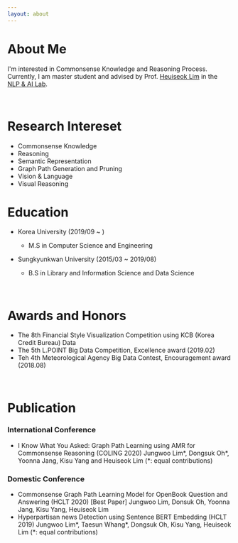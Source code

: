 ```yaml
---
layout: about 
---
```


# About Me
I'm interested in Commonsense Knowledge and Reasoning Process. 
Currently, I am master student and advised by Prof. [Heuiseok Lim](https://scholar.google.co.kr/citations?user=HMTkz7oAAAAJ&hl=ko&oi=ao)  in the [NLP & AI Lab](http://nlp.korea.ac.kr/). 

<br/>

# Research Intereset
* Commonsense Knowledge
* Reasoning
* Semantic Representation
* Graph Path Generation and Pruning
* Vision & Language
* Visual Reasoning 

# Education
* Korea University (2019/09 ~ )
  * M.S in Computer Science and Engineering

* Sungkyunkwan University (2015/03 ~ 2019/08)
  * B.S in Library and Information Science and Data Science 

<br/>

# Awards and Honors
* The 8th Financial Style Visualization Competition using KCB (Korea Credit Bureau) Data
* The 5th L.POINT Big Data Competition, Excellence award (2019.02)  
* Teh 4th Meteorological Agency Big Data Contest, Encouragement award (2018.08)   

<br/>

# Publication

### International Conference
* I Know What You Asked: Graph Path Learning using AMR for Commonsense Reasoning (COLING 2020) Jungwoo Lim*, Dongsuk Oh*, Yoonna Jang, Kisu Yang and Heuiseok Lim (*: equal contributions)   


### Domestic Conference
* Commonsense Graph Path Learning Model for OpenBook Question and Answering (HCLT 2020) [Best Paper] Jungwoo Lim, Donsuk Oh, Yoonna Jang, Kisu Yang, Heuiseok Lim
* Hyperpartisan news Detection using Sentence BERT Embedding (HCLT 2019) Jungwoo Lim*, Taesun Whang*, Dongsuk Oh, Kisu Yang, Heuiseok Lim (*: equal contributions)
